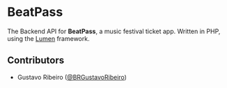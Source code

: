 # BeatPass
The Backend API for **BeatPass**, a music festival ticket app. Written in PHP, using the [Lumen](https://lumen.laravel.com/) framework.

## Contributors
- Gustavo Ribeiro ([@BRGustavoRibeiro](https://github.com/BRGustavoRibeiro))